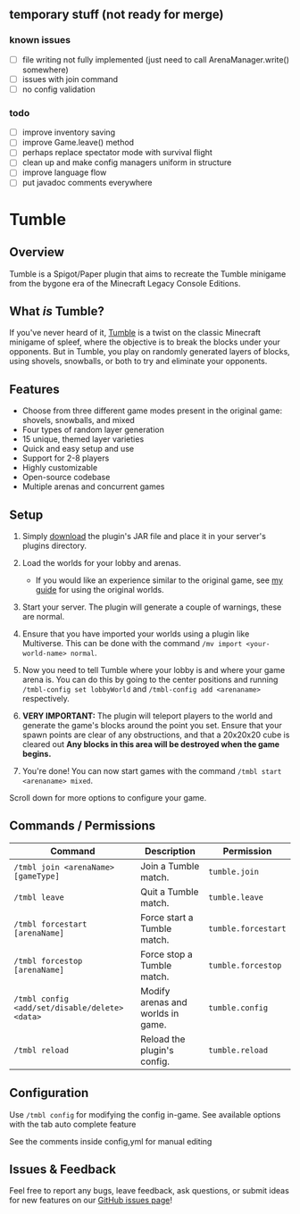 ## temporary stuff (not ready for merge)
### known issues
- [ ] file writing not fully implemented (just need to call ArenaManager.write() somewhere)
- [ ] issues with join command
- [ ] no config validation

### todo
- [ ] improve inventory saving
- [ ] improve Game.leave() method
- [ ] perhaps replace spectator mode with survival flight
- [ ] clean up and make config managers uniform in structure
- [ ] improve language flow
- [ ] put javadoc comments everywhere

# Tumble  

## Overview  

Tumble is a Spigot/Paper plugin that aims to recreate the Tumble minigame from the bygone era of the Minecraft Legacy Console Editions.  

## What *is* Tumble?

If you've never heard of it, [Tumble](https://minecraft.wiki/w/tmbl) is a twist on the classic Minecraft minigame of spleef, where the objective is to break the blocks under your opponents. But in Tumble, you play on randomly generated layers of blocks, using shovels, snowballs, or both to try and eliminate your opponents.

## Features  

- Choose from three different game modes present in the original game: shovels, snowballs, and mixed  
- Four types of random layer generation  
- 15 unique, themed layer varieties
- Quick and easy setup and use
- Support for 2-8 players  
- Highly customizable  
- Open-source codebase  
- Multiple arenas and concurrent games

## Setup

1. Simply [download](https://github.com/MylesAndMore/tmbl/releases) the plugin's JAR file and place it in your server's plugins directory.
2. Load the worlds for your lobby and arenas.  

    - If you would like an experience similar to the original game, see [my guide](https://github.com/MylesAndMore/tmbl/blob/main/OG-GUIDE.md) for using the original worlds.  

3. Start your server. The plugin will generate a couple of warnings, these are normal.
4. Ensure that you have imported your worlds using a plugin like Multiverse. This can be done with the command ```/mv import <your-world-name> normal```.
5. Now you need to tell Tumble where your lobby is and where your game arena is. You can do this by going to the center positions and running  ```/tmbl-config set lobbyWorld``` and ```/tmbl-config add <arenaname>``` respectively.
6. **VERY IMPORTANT:** The plugin will teleport players to the world and generate the game's blocks around the point you set. Ensure that your spawn points are clear of any obstructions, and that a 20x20x20 cube is cleared out **Any blocks in this area will be destroyed when the game begins.**
7. You're done! You can now start games with the command ```/tmbl start <arenaname> mixed```.

Scroll down for more options to configure your game.  

## Commands / Permissions

| Command                                        | Description                       | Permission          |
|------------------------------------------------|-----------------------------------|---------------------|
| `/tmbl join <arenaName> [gameType]`            | Join a Tumble match.              | `tumble.join`       |
| `/tmbl leave`                                  | Quit a Tumble match.              | `tumble.leave`      |
| `/tmbl forcestart [arenaName]`                 | Force start a Tumble match.       | `tumble.forcestart` |
| `/tmbl forcestop [arenaName]`                  | Force stop a Tumble match.        | `tumble.forcestop`  |
| `/tmbl config <add/set/disable/delete> <data>` | Modify arenas and worlds in game. | `tumble.config`     |
| `/tmbl reload`                                 | Reload the plugin's config.       | `tumble.reload`     |

## Configuration  
Use `/tmbl config` for modifying the config in-game. See available options with the tab auto complete feature

See the comments inside config,yml for manual editing

## Issues & Feedback  

Feel free to report any bugs, leave feedback, ask questions, or submit ideas for new features on our [GitHub issues page](https://github.com/MylesAndMore/tmbl/issues/new)!  
